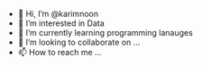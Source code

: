 - 👋 Hi, I’m @karimnoon
- 👀 I’m interested in Data
- 🌱 I’m currently learning programming lanauges 
- 💞️ I’m looking to collaborate on ...
- 📫 How to reach me ...

<!---
karimnoon/karimnoon is a ✨ special ✨ repository because its `README.md` (this file) appears on your GitHub profile.
You can click the Preview link to take a look at your changes.
--->
